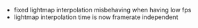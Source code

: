 - fixed lightmap interpolation misbehaving when having low fps
- lightmap interpolation time is now framerate independent